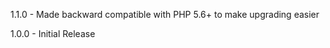1.1.0
    - Made backward compatible with PHP 5.6+ to make upgrading easier

1.0.0
    - Initial Release